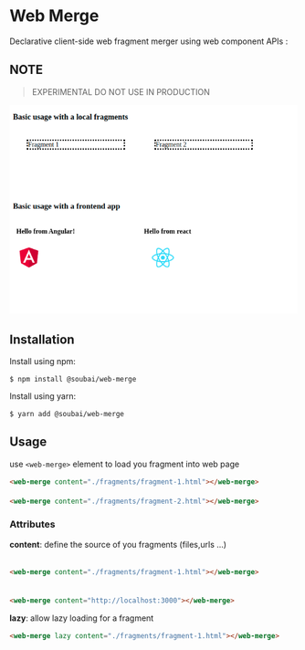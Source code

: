 # Web Merge

Declarative client-side web fragment merger using web component APIs :

## NOTE
> EXPERIMENTAL DO NOT USE IN PRODUCTION


![](preview.png)



## Installation

Install using npm:

```shell
$ npm install @soubai/web-merge
```

Install using yarn:

```shell
$ yarn add @soubai/web-merge
```

## Usage

use `<web-merge>` element to load you fragment into web page

```html
<web-merge content="./fragments/fragment-1.html"></web-merge>

<web-merge content="./fragments/fragment-2.html"></web-merge>
```

### Attributes 

**content**: define the source of you fragments (files,urls ...)
```html

<web-merge content="./fragments/fragment-1.html"></web-merge>


<web-merge content="http://localhost:3000"></web-merge>

```


**lazy**: allow lazy loading for a fragment 

```html
<web-merge lazy content="./fragments/fragment-1.html"></web-merge>
```

